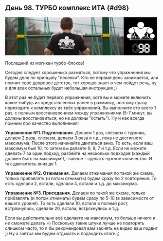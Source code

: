 ## День 98. ТУРБО комплекс ИТА {#d98}

![](src/img/98.jpg)

Последний из могикан турбо-блоков! 

Сегодня следует хорошенько размяться, потому что упражнения мы будем деле по принципу "лесенки". Кто не первый день занимается, или помнит своё дворовое детство, тот хорошо знает о чем пойдет речь, ну а для всех остальных будет небольшая инструкция ;) 

В этот раз не будет первого упражнения, хотя вы и можете включить какое-нибудь из представленных ранее в разминку, поэтому сразу переходите к комплексу из трёх упражнений. Вы выполните его всего 1 раз, с полным восстановлением между упражнениями (5-7 минут, вы должны восстановиться, но не должны "остыть"). Ну и как всегда помним про качество выполнения! 

**Упражнение №1. Подтягивания**. Делаем 1 раз, слезаем с турника, делаем 2 раза, слезаем, делаем 3 раза и т.д., пока не достигнете максимума. После этого начинайте двигаться вниз. То есть, если ваш максимум был 10, то затем вы делаете 9, 8, 7 и т.д. Если не можете сделать 7 за один подход, разбейте на несколько подходов (каждый должен быть на максимум!), главное - сделать нужное количество. И так двигаетесь вниз до 1. 

**Упражнение №2. Отжимания.** Делаем отжимания по такой же схеме, только прибавлять (и потом отнимать) будем сразу по 2 повторения. То есть сделали 2, встали, сделали 4, встали и т.д. до максимума. 

**Упражнение №3. Приседания**. Делаем по такой же схеме, только прибавлять (и потом отнимать) будем сразу по 5-10 (в зависимости от вашего уровня). То есть сделали 10, встали в полный рост, встряхнулись, сделали 20, встали, встряхнулись и т.д. 

Если вы действительно всё сделаете на максимум, то больше ничего и не сможете делать =) Поскольку такие штуки лучше не повторять слишком часто, то я бы рекомендовал вам заснять на видео ваш подвиг ;) Ну а завтра мы будем отдыхать и подводить итоги ;) 

